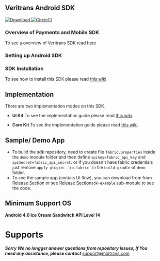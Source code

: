 ## Veritrans Android SDK

[ ![Download](https://api.bintray.com/packages/pt-midtrans/maven/corekit/images/download.svg) ](https://bintray.com/pt-midtrans/maven/corekit/_latestVersion)
[![CircleCI](https://circleci.com/gh/veritrans/veritrans-android/tree/master.svg?style=svg)](https://circleci.com/gh/veritrans/veritrans-android/tree/master)

### Overview of Payments and Mobile SDK
 To see a overview of Veritrans SDK read [here](https://mobile-docs.midtrans.com/#getting-started)
 
### Setting up Android SDK

### SDK Installation

To see how to install this SDK please read [this wiki](https://mobile-docs.midtrans.com/#installation).


## Implementation

There are two implementation modes on this SDK.
- **UI Kit** To see the implementation guide please read [this wiki](https://mobile-docs.midtrans.com/#prepare-transaction-details).

- **Core Kit** To see the implementation guide please read [this wiki](https://github.com/veritrans/veritrans-android/wiki/Core-Flow).

## Sample/ Demo App
- To build the sdk repository, need to create file `fabric.properties` inside the `demo` module folder and then define  `apiKey=fabric_api_key` and `apiSecret=fabric_api_secret`. or if you doesn't have fabric credentials just remove  `apply plugin: 'io.fabric'` in file `build.gradle` of `demo` folder.
- To see the sample app (contais UI flow), you can download from from  [Release Section](https://github.com/veritrans/veritrans-android/releases) or see [Release Section](https://github.com/veritrans/veritrans-android/releases)`sdk-example` sub-module to see the code.


## Minimum Support OS
**Android 4.0 Ice Cream Sandwitch API Level 14**

# Supports
***Sorry We no longger answer questions from repository issues, If You need any assistance, please contact***  support@midtrans.com
